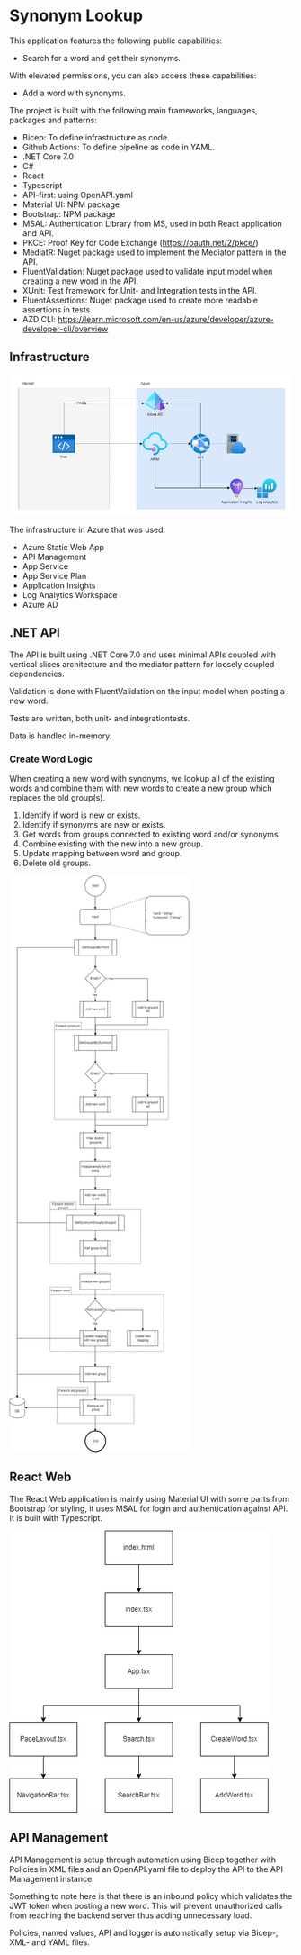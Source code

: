 # Synonym Lookup

This application features the following public capabilities:
* Search for a word and get their synonyms.

With elevated permissions, you can also access these capabilities:
* Add a word with synonyms.

The project is built with the following main frameworks, languages, packages and patterns:
- Bicep: To define infrastructure as code.
- Github Actions: To define pipeline as code in YAML.
- .NET Core 7.0
- C#
- React
- Typescript
- API-first: using OpenAPI.yaml
- Material UI: NPM package
- Bootstrap: NPM package
- MSAL: Authentication Library from MS, used in both React application and API.
- PKCE: Proof Key for Code Exchange (https://oauth.net/2/pkce/)
- MediatR: Nuget package used to implement the Mediator pattern in the API.
- FluentValidation: Nuget package used to validate input model when creating a new word in the API.
- XUnit: Test framework for Unit- and Integration tests in the API.
- FluentAssertions: Nuget package used to create more readable assertions in tests.
- AZD CLI: https://learn.microsoft.com/en-us/azure/developer/azure-developer-cli/overview

## Infrastructure

![ContextDiagram](./assets/ContextDiagram.png)

The infrastructure in Azure that was used:
- Azure Static Web App
- API Management
- App Service
- App Service Plan
- Application Insights
- Log Analytics Workspace
- Azure AD

## .NET API

The API is built using .NET Core 7.0 and uses minimal APIs coupled with vertical slices architecture and the mediator pattern for loosely coupled dependencies.

Validation is done with FluentValidation on the input model when posting a new word.

Tests are written, both unit- and integrationtests.

Data is handled in-memory.

### Create Word Logic

When creating a new word with synonyms, we lookup all of the existing words and combine them with new words to create a new group which replaces the old group(s).

1. Identify if word is new or exists.
2. Identify if synonyms are new or exists.
3. Get words from groups connected to existing word and/or synonyms.
4. Combine existing with the new into a new group.
5. Update mapping between word and group.
6. Delete old groups.

![CreateWordCommand](./assets/CreateWordCommand.png)

## React Web

The React Web application is mainly using Material UI with some parts from Bootstrap for styling, it uses MSAL for login and authentication against API. It is built with Typescript.

![ReactWeb](./assets/ReactWeb.png)

## API Management

API Management is setup through automation using Bicep together with Policies in XML files and an OpenAPI.yaml file to deploy the API to the API Management instance.

Something to note here is that there is an inbound policy which validates the JWT token when posting a new word. This will prevent unauthorized calls from reaching the backend server thus adding unnecessary load.

Policies, named values, API and logger is automatically setup via Bicep-, XML- and YAML files.